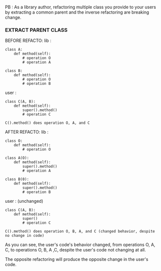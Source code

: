 
PB : As a library author, refactoring multiple class you provide to your users by extracting a common parent and the inverse refactoring are breaking change.

### EXTRACT PARENT CLASS
BEFORE REFACTO:
lib :
```
class A:
    def method(self):
        # operation O
        # operation A

class B:
    def method(self):
        # operation O
        # operation B
```

user :
```
class C(A, B):
    def method(self):
        super().method()
        # operation C

C().method() does operation O, A, and C
```

AFTER REFACTO:
lib :
```
class O:
    def method(self):
        # operation O

class A(O):
    def method(self):
        super().method()
        # operation A

class B(0):
    def method(self):
        super().method()
        # operation B
```

user : (unchanged)
```
class C(A, B):
    def method(self):
        super()
        # operation C

C().method() does operation O, B, A, and C (changed behavior, despite no change in code)
```


As you can see, the user's code's behavior changed, from operations O, A, C, to operations O, B, A ,C, despite the user's code not changing at all.

The opposite refactoring will produce the opposite change in the user's code.
